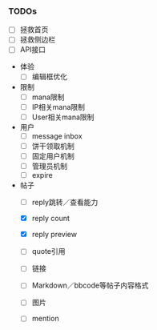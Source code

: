 
### TODOs

- [ ] 拯救首页
- [ ] 拯救侧边栏
- [ ] API接口
- 体验
    - [ ] 编辑框优化
- 限制
    - [ ] mana限制
    - [ ] IP相关mana限制
    - [ ] User相关mana限制
- 用户
    - [ ] message inbox
    - [ ] 饼干领取机制
    - [ ] 固定用户机制
    - [ ] 管理员机制
    - [ ] expire
- 帖子
    - [ ] reply跳转／查看能力
    - [x] reply count
    - [x] reply preview
    - [ ] quote引用
    - [ ] 链接
    - [ ] Markdown／bbcode等帖子内容格式
    - [ ] 图片
    - [ ] mention    




